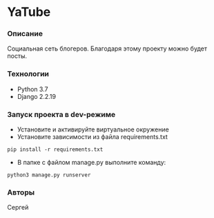 # YaTube
### Описание
Социальная сеть блогеров. Благодаря этому проекту можно будет посты.

### Технологии
 - Python 3.7
 - Django 2.2.19

### Запуск проекта в dev-режиме
- Установите и активируйте виртуальное окружение
- Установите зависимости из файла requirements.txt
```
pip install -r requirements.txt
``` 
- В папке с файлом manage.py выполните команду:
```
python3 manage.py runserver
```
### Авторы
Сергей